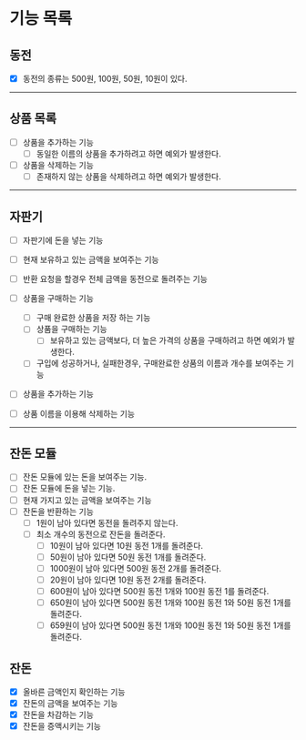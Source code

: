 # 기능 목록

## 동전
- [x] 동전의 종류는 500원, 100원, 50원, 10원이 있다.

---

## 상품 목록
- [ ] 상품을 추가하는 기능
    - [ ] 동일한 이름의 상품을 추가하려고 하면 예외가 발생한다.
    
- [ ] 상품을 삭제하는 기능
    - [ ] 존재하지 않는 상품을 삭제하려고 하면 예외가 발생한다.
    
---

## 자판기
- [ ] 자판기에 돈을 넣는 기능
- [ ] 현재 보유하고 있는 금액을 보여주는 기능
- [ ] 반환 요청을 할경우 전체 금액을 동전으로 돌려주는 기능

- [ ] 상품을 구매하는 기능
    - [ ] 구매 완료한 상품을 저장 하는 기능
    - [ ] 상품을 구매하는 기능
        - [ ] 보유하고 있는 금액보다, 더 높은 가격의 상품을 구매하려고 하면 예외가 발생한다.
    - [ ] 구입에 성공하거나, 실패한경우, 구매완료한 상품의 이름과 개수를 보여주는 기능
    
- [ ] 상품을 추가하는 기능
- [ ] 상품 이름을 이용해 삭제하는 기능

---

## 잔돈 모듈
- [ ] 잔돈 모듈에 있는 돈을 보여주는 기능.
- [ ] 잔돈 모듈에 돈을 넣는 기능.
- [ ] 현재 가지고 있는 금액을 보여주는 기능
- [ ] 잔돈을 반환하는 기능
    - [ ] 1원이 남아 있다면 동전을 돌려주지 않는다.
    - [ ] 최소 개수의 동전으로 잔돈을 돌려준다.
        - [ ] 10원이 남아 있다면 10원 동전 1개를 돌려준다.
        - [ ] 50원이 남아 있다면 50원 동전 1개를 돌려준다.
        - [ ] 1000원이 남아 있다면 500원 동전 2개를 돌려준다.
        - [ ] 20원이 남아 있다면 10원 동전 2개를 돌려준다.
        - [ ] 600원이 남아 있다면 500원 동전 1개와 100원 동전 1를 돌려준다.
        - [ ] 650원이 남아 있다면 500원 동전 1개와 100원 동전 1와 50원 동전 1개를 돌려준다.
        - [ ] 659원이 남아 있다면 500원 동전 1개와 100원 동전 1와 50원 동전 1개를 돌려준다.
    
## 잔돈
- [x] 올바른 금액인지 확인하는 기능
- [x] 잔돈의 금액을 보여주는 기능
- [x] 잔돈을 차감하는 기능
- [x] 잔돈을 증액시키는 기능
